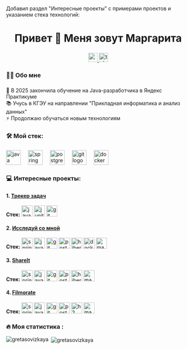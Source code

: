 Добавил раздел "Интересные проекты" с примерами проектов и указанием стека технологий:

<h1 align="center">Привет 👋 Меня зовут Маргарита</h1>

###

<div align="center">
  <a href="desgreta14@gmail.com" target="_blank">
    <img src="https://img.shields.io/static/v1?message=Gmail&logo=gmail&label=&color=D14836&logoColor=white&labelColor=&style=for-the-badge" height="25" alt="gmail logo"  />
  </a>
  <a href="[@desyatkina_m](https://t.me/desyatkina_m)" target="_blank">
    <img src="https://img.shields.io/static/v1?message=Telegram&logo=telegram&label=&color=2CA5E0&logoColor=white&labelColor=&style=for-the-badge" height="25" alt="telegram logo"  />
  </a>
</div>

###

<h3 align="left">👩‍💻  Обо мне</h3>

###

<p align="left">🔭 В 2025 закончила обучение на Java-разработчика в Яндекс Практикуме<br>📚 Учусь в КГЭУ на направлении "Прикладная информатика и анализ данных"<br>⚡ Продолжаю обучаться новым технологиям</p>

###

<h3 align="left">🛠 Мой стек:</h3>

###

<div align="left">
  <img src="https://cdn.jsdelivr.net/gh/devicons/devicon/icons/java/java-original-wordmark.svg" height="40" alt="java logo"  />
  <img width="12" />
  <img src="https://cdn.jsdelivr.net/gh/devicons/devicon/icons/spring/spring-original-wordmark.svg" height="40" alt="spring logo"  />
  <img width="12" />
  <img src="https://cdn.jsdelivr.net/gh/devicons/devicon/icons/postgresql/postgresql-original-wordmark.svg" height="40" alt="postgresql logo"  />
  <img width="12" />
  <img src="https://cdn.jsdelivr.net/gh/devicons/devicon/icons/git/git-original-wordmark.svg" height="40" alt="git logo"  />
  <img width="12" />
  <img src="https://cdn.jsdelivr.net/gh/devicons/devicon/icons/docker/docker-plain-wordmark.svg" height="40" alt="docker logo"  />
</div>

###

<h3 align="left">💻 Интересные проекты:</h3>

###

#### 1. [Трекер задач](https://github.com/GretaSovizkaya/TaskManager)
**Стек:** 
<img src="https://cdn.jsdelivr.net/gh/devicons/devicon/icons/java/java-original-wordmark.svg" height="30" alt="java logo" />
<img src="https://cdn.jsdelivr.net/gh/devicons/devicon/icons/junit/junit-plain-wordmark.svg" height="30" alt="junit logo" />
<img src="https://cdn.jsdelivr.net/gh/devicons/devicon/icons/git/git-original-wordmark.svg" height="30" alt="git logo" />

#### 2. [Исследуй со мной](https://github.com/GretaSovizkaya/explore-with-me) 
**Стек:** 
<img src="https://cdn.jsdelivr.net/gh/devicons/devicon/icons/spring/spring-original-wordmark.svg" height="30" alt="spring logo" />
<img src="https://cdn.jsdelivr.net/gh/devicons/devicon/icons/java/java-original-wordmark.svg" height="30" alt="java logo" />
<img src="https://cdn.jsdelivr.net/gh/devicons/devicon/icons/git/git-original-wordmark.svg" height="30" alt="git logo" />
<img src="https://cdn.jsdelivr.net/gh/devicons/devicon/icons/postgresql/postgresql-original-wordmark.svg" height="30" alt="postgresql logo" />
<img src="https://cdn.jsdelivr.net/gh/devicons/devicon/icons/hibernate/hibernate-original-wordmark.svg" height="30" alt="hibernate logo" />
<img src="https://cdn.jsdelivr.net/gh/devicons/devicon/icons/docker/docker-plain-wordmark.svg" height="30" alt="docker logo" />
<img src="https://cdn.jsdelivr.net/gh/devicons/devicon/icons/maven/maven-plain-wordmark.svg" height="30" alt="maven logo" />

#### 3. [ShareIt](https://github.com/GretaSovizkaya/shareIt)
**Стек:** 
<img src="https://cdn.jsdelivr.net/gh/devicons/devicon/icons/spring/spring-original-wordmark.svg" height="30" alt="spring logo" />
<img src="https://cdn.jsdelivr.net/gh/devicons/devicon/icons/java/java-original-wordmark.svg" height="30" alt="java logo" />
<img src="https://cdn.jsdelivr.net/gh/devicons/devicon/icons/git/git-original-wordmark.svg" height="30" alt="git logo" />
<img src="https://cdn.jsdelivr.net/gh/devicons/devicon/icons/postgresql/postgresql-original-wordmark.svg" height="30" alt="postgresql logo" />
<img src="https://cdn.jsdelivr.net/gh/devicons/devicon/icons/hibernate/hibernate-original-wordmark.svg" height="30" alt="hibernate logo" />
<img src="https://cdn.jsdelivr.net/gh/devicons/devicon/icons/maven/maven-plain-wordmark.svg" height="30" alt="maven logo" />

#### 4. [Filmorate](https://github.com/GretaSovizkaya/filmorate)
**Стек:** 
<img src="https://cdn.jsdelivr.net/gh/devicons/devicon/icons/spring/spring-original-wordmark.svg" height="30" alt="spring logo" />
<img src="https://cdn.jsdelivr.net/gh/devicons/devicon/icons/java/java-original-wordmark.svg" height="30" alt="java logo" />
<img src="https://cdn.jsdelivr.net/gh/devicons/devicon/icons/git/git-original-wordmark.svg" height="30" alt="git logo" />
<img src="https://cdn.jsdelivr.net/gh/devicons/devicon/icons/postgresql/postgresql-original-wordmark.svg" height="30" alt="postgresql logo" />
<img src="https://cdn.jsdelivr.net/gh/devicons/devicon/icons/h2/h2-original-wordmark.svg" height="30" alt="h2 logo" />
<img src="https://cdn.jsdelivr.net/gh/devicons/devicon/icons/maven/maven-plain-wordmark.svg" height="30" alt="maven logo" />


###

<h3 align="left">🔥   Моя статистика :</h3>

<p><img align="left" src="https://github-readme-stats.vercel.app/api/top-langs?username=gretasovizkaya&show_icons=true&locale=en&layout=compact" alt="gretasovizkaya" /></p>

<p>&nbsp;<img align="center" src="https://github-readme-stats.vercel.app/api?username=gretasovizkaya&show_icons=true&locale=en" alt="gretasovizkaya" /></p>

###

